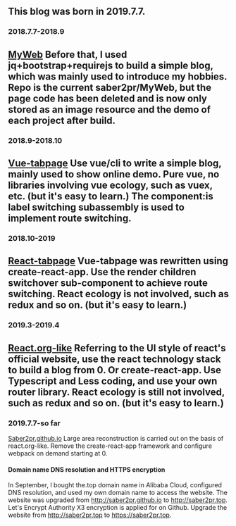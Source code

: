 This blog was born in 2019.7.7.
---
### 2018.7.7-2018.9
[MyWeb](https://github.com/Saber2pr/MyWeb)
Before that, I used jq+bootstrap+requirejs to build a simple blog, which was mainly used to introduce my hobbies. Repo is the current saber2pr/MyWeb, but the page code has been deleted and is now only stored as an image resource and the demo of each project after build.
---
### 2018.9-2018.10
[Vue-tabpage](https://saber2pr.top/vue-tabpage/dist/)
Use vue/cli to write a simple blog, mainly used to show online demo. Pure vue, no libraries involving vue ecology, such as vuex, etc. (but it's easy to learn.)
The component:is label switching subassembly is used to implement route switching.
---
### 2018.10-2019
[React-tabpage](https://saber2pr.top/react-tabpage/build/)
Vue-tabpage was rewritten using create-react-app. Use the render children switchover sub-component to achieve route switching. React ecology is not involved, such as redux and so on. (but it's easy to learn.)
---
### 2019.3-2019.4
[React.org-like](https://saber2pr.top/react.org-like/build/)
Referring to the UI style of react's official website, use the react technology stack to build a blog from 0. Or create-react-app.
Use Typescript and Less coding, and use your own router library. React ecology is still not involved, such as redux and so on. (but it's easy to learn.)
---
### 2019.7.7-so far
[Saber2pr.github.io](https://saber2pr.top)
Large area reconstruction is carried out on the basis of react.org-like. Remove the create-react-app framework and configure webpack on demand starting at 0.
#### Domain name DNS resolution and HTTPS encryption
In September, I bought the.top domain name in Alibaba Cloud, configured DNS resolution, and used my own domain name to access the website. The website was upgraded from http://saber2pr.github.io to http://saber2pr.top.
Let's Encrypt Authority X3 encryption is applied for on Github. Upgrade the website from http://saber2pr.top to https://saber2pr.top.